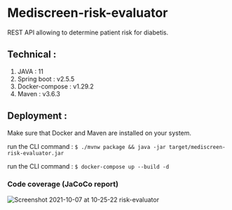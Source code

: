 
# Mediscreen-risk-evaluator

REST API allowing to determine patient risk for diabetis.

## Technical : 
1. JAVA : 11
2. Spring boot : v2.5.5
3. Docker-compose : v1.29.2
4. Maven : v3.6.3

## Deployment :
Make sure that Docker and Maven are installed on your system. <br />

run the CLI command : ``$ ./mvnw package && java -jar target/mediscreen-risk-evaluator.jar`` <br />

run the CLI command : ``$ docker-compose up --build -d``<br />

### Code coverage (JaCoCo report)
![Screenshot 2021-10-07 at 10-25-22 risk-evaluator](https://user-images.githubusercontent.com/61873476/136354348-53c2b2ce-8ff5-43b3-918d-1b35ebf4850b.png)
